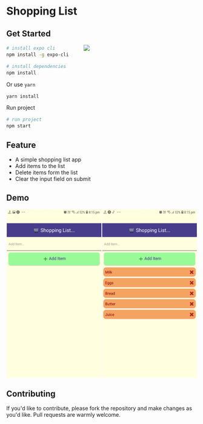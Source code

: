 # Shopping List

## Get Started

<img align="right" src="https://media.giphy.com/media/1YcKyOu2gFo2xT1Yk3/giphy.gif" width="300" >

```bash
# install expo cli
npm install -g expo-cli
```

```bash
# install dependencies
npm install
```

Or use `yarn`

```bash
yarn install
```

Run project

```bash
# run project
npm start
```

## Feature

- A simple shopping list app
- Add items to the list
- Delete items form the list
- Clear the input field on submit

## Demo

<div style="display: flex; justify-content: space-around; flex-wrap: wrap">
 <img src="assets/home.jpg"  width="250">
 <img src="assets/items.jpg"  width="250">
</div>

## Contributing

If you'd like to contribute, please fork the repository and make changes as
you'd like. Pull requests are warmly welcome.
